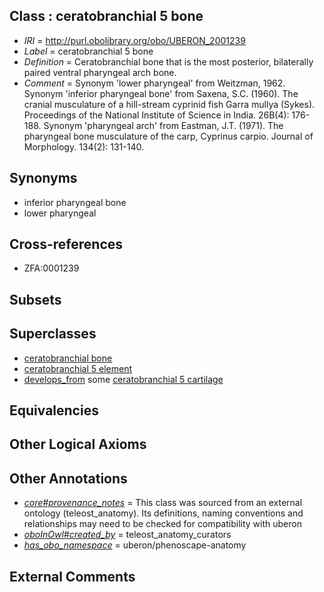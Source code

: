 
## Class : ceratobranchial 5 bone

 * *IRI* = http://purl.obolibrary.org/obo/UBERON_2001239
 * *Label* = ceratobranchial 5 bone
 * *Definition* = Ceratobranchial bone that is the most posterior, bilaterally paired ventral pharyngeal arch bone.
 * *Comment* = Synonym 'lower pharyngeal' from Weitzman, 1962.
Synonym 'inferior pharyngeal bone' from Saxena, S.C. (1960). The cranial musculature of a hill-stream cyprinid fish Garra mullya (Sykes). Proceedings of the National Institute of Science in India. 26B(4): 176-188.
Synonym 'pharyngeal arch' from Eastman, J.T. (1971). The pharyngeal bone musculature of the carp, Cyprinus carpio. Journal of Morphology. 134(2): 131-140.

## Synonyms

 * inferior pharyngeal bone
 * lower pharyngeal

## Cross-references

 * ZFA:0001239

## Subsets


## Superclasses

 * [ceratobranchial bone](../../UBERON/88/UBERON_2000488.md)
 * [ceratobranchial 5 element](../../UBERON/03/UBERON_2001903.md)
 * [develops_from](../../RO/02/RO_0002202.md) some [ceratobranchial 5 cartilage](../../UBERON/21/UBERON_2001521.md)

## Equivalencies


## Other Logical Axioms


## Other Annotations

 * *[core#provenance_notes](../../core#provenance/es/core#provenance_notes.md)* = This class was sourced from an external ontology (teleost_anatomy). Its definitions, naming conventions and relationships may need to be checked for compatibility with uberon
 * *[oboInOwl#created_by](../../oboInOwl#created/by/oboInOwl#created_by.md)* = teleost_anatomy_curators
 * *[has_obo_namespace](../../ce/oboInOwl#hasOBONamespace.md)* = uberon/phenoscape-anatomy

## External Comments

